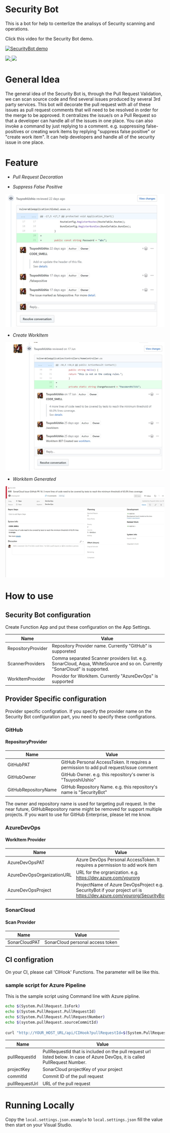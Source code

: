 # Security Bot 

This is a bot for help to centerlize the analisys of Security scanning and operations. 

Click this video for the Security Bot demo.

[![SecurityBot demo](https://img.youtube.com/vi/_c-dvMDlnsY/0.jpg)](https://www.youtube.com/watch?v=_c-dvMDlnsY)

<a href="https://portal.azure.com/#create/Microsoft.Template/uri/https%3A%2F%2Fraw.githubusercontent.com%2FTsuyoshiUshio%2FSecurityBot%2Fmaster%2Fazuredeploy.json" target="_blank">
    <img src="http://azuredeploy.net/deploybutton.png"/>
</a>
<a href="http://armviz.io/#/?load=https%3A%2F%2Fraw.githubusercontent.com%2FTsuyoshiUshio%2FSecurityBot%2Fazuredeploy.json" target="_blank">
    <img src="http://armviz.io/visualizebutton.png"/>
</a>

# General Idea
The general idea of the Security Bot is, through the Pull Request Validation, we can scan source code and find several issues produced by several 3rd party services.
This bot will decorate the pull request with all of these issues as pull request comments that will need to be resolved in order for the merge to be approved. It centralizes the issue/s on a Pull Request so that a developer can handle all of the issues in one place. You can also invoke a command by just replying to a comment. e.g. suppressing false-positives or creating work items by replying "suppress false positive" or "create work item".
It can help developers and handle all of the security issue in one place.

# Feature

* _Pull Request Decoration_

* _Suppress False Positive_

![Suppress False Positive](images/SecurityBot01.jpg)

* _Create WorkItem_

![Create WorkItem](images/SecurityBot02.jpg)

* _Workitem Generated_

![WorkItem](images/SecurityBot03.jpg)

# How to use 

## Security Bot configuration

Create Function App and put these configuration on the App Settings. 

| Name | Value |
|------|--------|
|RepositoryProvider|Repository Provider name. Currently "GitHub" is supporeted|
|ScannerProviders| Comma separated Scanner providers list. e.g. SonarCloud, Aqua, WhiteSource and so on. Currently "SonarCloud" is supported.| 
|WorkItemProvider| Providor for WorkItem. Currently "AzureDevOps" is supported|

## Provider Specific configuration

Provider specific configration. If you specify the provider name on the Security Bot configuration part, you need to specify these configrations. 

### GitHub

#### RepositoryProvider

| Name | Value |
|------|--------|
|GitHubPAT|GitHub Personal AccessToken. It requires a permission to  add pull request/issue comment|
|GitHubOwner| GitHub Owner. e.g. this repository's owner is "TsuyoshiUshio"  |
|GitHubRepositoryName| GitHub Repository Name. e.g. this repository's name is "SecurityBot"|

The owner and repository name is used for targeting pull request. In the near future, GitHubRepository name might be removed for support multiple 
projects. If you want to use for GitHub Enterprise, please let me know. 

### AzureDevOps 

#### WorkItem Provider

| Name | Value |
|------|--------|
|AzureDevOpsPAT|Azure DevOps Personal AccessToken. It requires a permission to add work item|
|AzureDevOpsOrganizationURL| URL for the orgranization. e.g.   https://dev.azure.com/yourorg |
|AzureDevOpsProject| ProjectName of Azure DevOpsProject e.g.   SecurityBot if your project url is https://dev.azure.com/yourorg/SecurityBot |

### SonarCloud 

#### Scan Provider

| Name | Value |
|------|--------|
|SonarCloudPAT| SonarCloud personal access token |


## CI configration 

On your CI, please call 'CIHook' Functions. The parameter will be like this. 

### sample script for Azure Pipeline 
This is the sample script using Command line with Azure pipline. 

```bash
echo $(System.PullRequest.IsFork)
echo $(System.PullRequest.PullRequestId)
echo $(System.PullRequest.PullRequestNumber)
echo $(system.pullRequest.sourceCommitId)

curl "http://YOUR_HOST_URL/api/CIHook?pullRequestId=$(System.PullRequest.PullRequestNumber)&projectKey=TsuyoshiUshio_VulnerableApp&commitId=$(system.pullRequest.sourceCommitId)&pullRequestUrl=https://github.com/TsuyoshiUshio/VulnerableApp/pull/$(System.PullRequest.PullRequestNumber)"
```

| Name | Value |
|------|--------|
|pullRequestId|PullRequestId that is included on the pull request url listed below. In case of Azure DevOps, it is called PullRequest Number.|
|projectKey| SonarCloud projectKey of your project |
|commitId| Commit ID of the pull request |
|pullRequestUrl| URL of the pull request|

# Running Locally 

Copy the `local.settings.json.example` to `local.settings.json` fill the value then start on your Visual Studio.  


